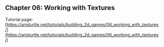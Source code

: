 ## Chapter 06: Working with Textures

Tutorial page: [https://aristurtle.net/tutorials/building_2d_games/06_working_with_textures/](https://aristurtle.net/tutorials/building_2d_games/06_working_with_textures/)